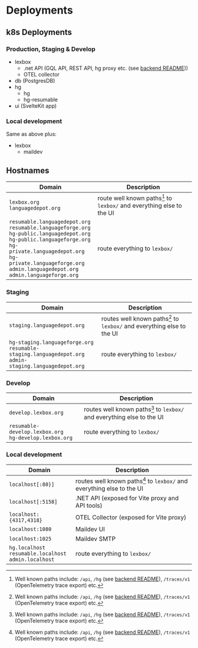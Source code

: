 # Deployments

## k8s Deployments

### Production, Staging & Develop

- lexbox
  - .net API (GQL API, REST API, hg proxy etc. (see [backend README](../backend/README.md)))
  - OTEL collector
- db (PostgresDB)
- hg
  - hg
  - hg-resumable
- ui (SvelteKit app)

### Local development

Same as above plus:

- lexbox
  - maildev

## Hostnames

| Domain | Description |
| - | - |
| `lexbox.org`<br>`languagedepot.org` | route well known paths[^1] to `lexbox/` and everything else to the UI |
| `resumable.languagedepot.org`<br>`resumable.languageforge.org`<br>`hg-public.languagedepot.org`<br>`hg-public.languageforge.org`<br>`hg-private.languagedepot.org`<br>`hg-private.languageforge.org`<br>`admin.languagedepot.org`<br>`admin.languageforge.org` | route everything to `lexbox/` |

### Staging

| Domain | Description |
| - | - |
| `staging.languagedepot.org` | routes well known paths[^1] to `lexbox/` and everything else to the UI |
| `hg-staging.languageforge.org`<br>`resumable-staging.languagedepot.org`<br>`admin-staging.languagedepot.org` | route everything to `lexbox/` |

### Develop

| Domain | Description |
| - | - |
| `develop.lexbox.org` | routes well known paths[^1] to `lexbox/` and everything else to the UI |
| `resumable-develop.lexbox.org`<br>`hg-develop.lexbox.org` | route everything to `lexbox/` |


### Local development

| Domain | Description |
| - | - |
| `localhost[:80}]` | routes well known paths[^1] to `lexbox/` and everything else to the UI |
| `localhost[:5158]` | .NET API (exposed for Vite proxy and API tools) |
| `localhost:{4317,4318}` | OTEL Collector (exposed for Vite proxy) |
| `localhost:1080` | Maildev UI |
| `localhost:1025` | Maildev SMTP |
| `hg.localhost`<br>`resumable.localhost`<br>`admin.localhost` | route everything to `lexbox/` |

[^1]: Well known paths include: `/api`, `/hg` (see [backend README](../backend/README.md)), `/traces/v1` (OpenTelemetry trace export) etc.
